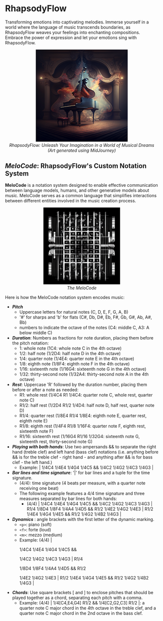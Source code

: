 # RhapsodyFlow
Transforming emotions into captivating melodies. Immerse yourself in a world where the language of music transcends boundaries, as RhapsodyFlow weaves your feelings into enchanting compositions. Embrace the power of expression and let your emotions sing with RhapsodyFlow.

<p align="center">
  <img src="./readme_imgs/rf1.png" alt="Image Description" width="60%">
  <br>
  <em>RhapsodyFlow: Unleash Your Imagination in a World of Musical Dreams <br> (Art generated using MidJourney) </em>
</p>

## *MeloCode*: RhapsodyFlow's Custom Notation System
__MeloCode__ is a notation system designed to enable effective communication between language models, humans, and other generative models about music.  MeloCode serves as a common language that simplifies interactions between different entities involved in the music creation process.

<p align="center">
  <img src="./readme_imgs/melocode.png" alt="Image Description" width="50%">
  <br>
  <em>The MeloCode </em>
</p>


 Here is how the MeloCode notation system encodes music:
- *__Pitch__*
    - Uppercase letters for natural notes (C, D, E, F, G, A, B)
    - '#' for sharps and 'b' for flats (C#, Db, D#, Eb, F#, Gb, G#, Ab, A#, Bb)
    - numbers to indicate the octave of the notes (C4: middle C, A3: A below middle C)
- *__Duration__*: Numbers as fractions for note duration, placing them before the pitch notation:
    - 1: whole note (1C4: whole note C in the 4th octave)
    - 1/2: half note (1/2D4: half note D in the 4th octave)
    - 1/4: quarter note (1/4E4: quarter note E in the 4th octave)
    - 1/8: eighth note (1/8F4: eighth note F in the 4th octave)
    - 1/16: sixteenth note (1/16G4: sixteenth note G in the 4th octave)
    - 1/32: thirty-second note (1/32A4: thirty-second note A in the 4th octave)
- *__Rest__*: Uppercase 'R' followed by the duration number, placing them before or after a note as needed:
    - R1: whole rest (1/4C4 R1 1/4C4: quarter note C, whole rest, quarter note C)
    - R1/2: half rest (1/2D4 R1/2 1/4D4: half note D, half rest, quarter note D)
    - R1/4: quarter rest (1/8E4 R1/4 1/8E4: eighth note E, quarter rest, eighth note E)
    - R1/8: eighth rest (1/4F4 R1/8 1/16F4: quarter note F, eighth rest, sixteenth note F)
    - R1/16: sixteenth rest (1/16G4 R1/16 1/32G4: sixteenth note G, sixteenth rest, thirty-second note G)
-  *__Playing with both hands__*: Use two ampersands && to separate the right hand (treble clef) and left hand (bass clef) notations (i.e. anything before && is for the treble clef - right hand - and anything after && is for bass clef - the left hand.)
    - Example:  | 1/4C4 1/4E4 1/4G4 1/4C5 && 1/4C2 1/4G2 1/4C3 1/4G3 |
- *__Bar lines and time signature__*: '|' for bar lines and a tuple for the time signature.
    - (4/4): time signature (4 beats per measure, with a quarter note receiving one beat)
    - The following example features a 4/4 time signature and three measures separated by bar lines for both hands:
        - (4/4) | 1/4C4 1/4E4 1/4G4 1/4C5 && 1/4C2 1/4G2 1/4C3 1/4G3 | R1/4 1/8D4 1/8F4 1/4A4 1/4D5 && R1/2 1/4E2 1/4G2 1/4E3 | R1/2 1/4E4 1/4G4 1/4E5 && R1/2 1/4G2 1/4B2 1/4G3 |
- *__Dynamics__* :  angle brackets with the first letter of the dynamic marking.
    - `<p>`: piano (soft)
    - `<f>`: forte (loud)
    - `<m>`: mezzo (medium)
    - Example: (4/4) | <p> 1/4C4 1/4E4 <m> 1/4G4 <f> 1/4C5 && <p> 1/4C2 1/4G2 <m> 1/4C3 <f> 1/4G3 | R1/4 <p> 1/8D4 1/8F4 <f> 1/4A4 1/4D5 && R1/2 <p> 1/4E2 1/4G2 <f> 1/4E3 | R1/2 <m> 1/4E4 1/4G4 1/4E5 && R1/2 <m> 1/4G2 1/4B2 1/4G3 |
- *__Chords__*: Use square brackets [ and ] to enclose pitches that should be played together as a chord, separating each pitch with a comma.
    - Example: (4/4) | 1/4[C4,E4,G4] R1/2 && 1/4[C2,G2,C3] R1/2 |: a quarter note C major chord in the 4th octave in the treble clef, and a quarter note C major chord in the 2nd octave in the bass clef.

 
